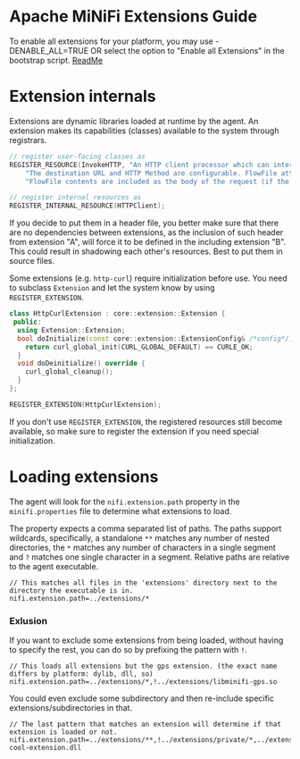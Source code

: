 <!--
  Licensed to the Apache Software Foundation (ASF) under one or more
  contributor license agreements.  See the NOTICE file distributed with
  this work for additional information regarding copyright ownership.
  The ASF licenses this file to You under the Apache License, Version 2.0
  (the "License"); you may not use this file except in compliance with
  the License.  You may obtain a copy of the License at
      http://www.apache.org/licenses/LICENSE-2.0
  Unless required by applicable law or agreed to in writing, software
  distributed under the License is distributed on an "AS IS" BASIS,
  WITHOUT WARRANTIES OR CONDITIONS OF ANY KIND, either express or implied.
  See the License for the specific language governing permissions and
  limitations under the License.
-->
# Apache MiNiFi Extensions Guide

To enable all extensions for your platform, you may use -DENABLE_ALL=TRUE OR select the option to "Enable all Extensions" in the bootstrap script. [ReadMe](https://github.com/apache/nifi-minifi-cpp/#bootstrapping)

# Extension internals
Extensions are dynamic libraries loaded at runtime by the agent. An extension makes its 
capabilities (classes) available to the system through registrars.

``` C++
// register user-facing classes as
REGISTER_RESOURCE(InvokeHTTP, "An HTTP client processor which can interact with a configurable HTTP Endpoint. "
    "The destination URL and HTTP Method are configurable. FlowFile attributes are converted to HTTP headers and the "
    "FlowFile contents are included as the body of the request (if the HTTP Method is PUT, POST or PATCH).");

// register internal resources as
REGISTER_INTERNAL_RESOURCE(HTTPClient);
```

If you decide to put them in a header file, you better make sure that there are no dependencies between extensions,
as the inclusion of such header from extension "A", will force it to be defined in the including extension "B". This could result
in shadowing each other's resources. Best to put them in source files.

Some extensions (e.g. `http-curl`) require initialization before use. You need to subclass `Extension` and let the system know by using `REGISTER_EXTENSION`.

```C++
class HttpCurlExtension : core::extension::Extension {
 public:
  using Extension::Extension;
  bool doInitialize(const core::extension::ExtensionConfig& /*config*/) override {
    return curl_global_init(CURL_GLOBAL_DEFAULT) == CURLE_OK;
  }
  void doDeinitialize() override {
    curl_global_cleanup();
  }
};

REGISTER_EXTENSION(HttpCurlExtension);
```

If you don't use `REGISTER_EXTENSION`, the registered resources still become available, so make sure to register the extension if you need special initialization.

# Loading extensions

The agent will look for the `nifi.extension.path` property in the `minifi.properties` file to determine what extensions to load.

The property expects a comma separated list of paths.
The paths support wildcards, specifically, a standalone `**` matches any number of nested directories, the `*` matches any number of characters in a single segment and `?` matches one single character in a segment.
Relative paths are relative to the agent executable.
```
// This matches all files in the 'extensions' directory next to the directory the executable is in.
nifi.extension.path=../extensions/*
```

### Exlusion
If you want to exclude some extensions from being loaded, without having to specify the rest, you can do so by prefixing the pattern with `!`.
```
// This loads all extensions but the gps extension. (the exact name differs by platform: dylib, dll, so)
nifi.extension.path=../extensions/*,!../extensions/libminifi-gps.so
```

You could even exclude some subdirectory and then re-include specific extensions/subdirectories in that.
```
// The last pattern that matches an extension will determine if that extension is loaded or not.
nifi.extension.path=../extensions/**,!../extensions/private/*,../extension/private/my-cool-extension.dll
```
